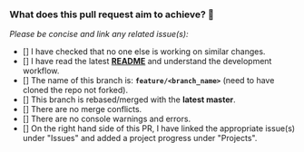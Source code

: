 ### What does this pull request aim to achieve? 💯

_Please be concise and link any related issue(s):_

<!--### 🚨Before submitting this pull request🚨:-->

<!--_Please do **NOT** submit this PR if you have not done the following:_-->

- [] I have checked that no one else is working on similar changes.
- [] I have read the latest [**README**](https://github.com/FightPandemics/FightPandemics/blob/master/README.md) and understand the development workflow.
- [] The name of this branch is: **`feature/<branch_name>`** (need to have cloned the repo not forked).
- [] This branch is rebased/merged with the **latest master**.
- [] There are no merge conflicts.
- [] There are no console warnings and errors.
- [] On the right hand side of this PR, I have linked the appropriate issue(s) under "Issues" and added a project progress under "Projects".
